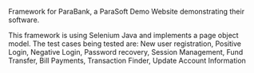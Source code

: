 Framework for ParaBank, a ParaSoft Demo Website demonstrating their software.

This framework is using Selenium Java and implements a page object model. 
The test cases being tested are:
New user registration,
Positive Login,
Negative Login,
Password recovery,
Session Management,
Fund Transfer,
Bill Payments,
Transaction Finder,
Update Account Information
